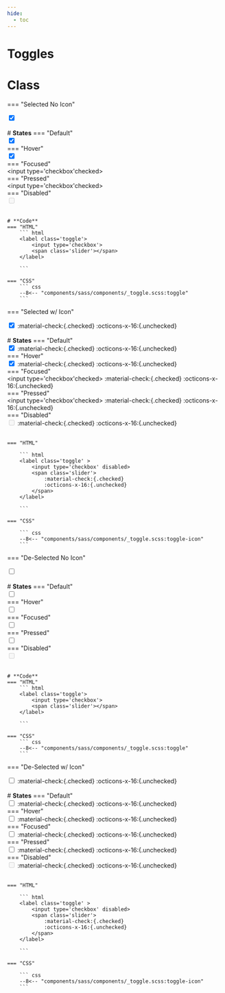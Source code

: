 ```yaml
---
hide:
  - toc
---
```


# **Toggles**
# Class
=== "Selected No Icon"
    <div class="btn-grid-1">
        <div class="grid-items"> 
            <label class='toggle' >
                <input type='checkbox' checked>
                <span class='slider'>
                </span>
            </label>
        </div>
    </div>
    <br>
    # **States**
    === "Default"
        <div class="btn-grid-1">
            <div class="grid-items"> 
                <label class='toggle' >
                    <input type='checkbox' checked>
                    <span class='slider'></span>
                </label>
            </div>
        </div>
    === "Hover"
        <div class="btn-grid-1">
            <div class="grid-items"> 
                <label class='toggle hover' >
                    <input type='checkbox' checked>
                    <span class='slider'></span>
                </label>
            </div>
        </div>
    === "Focused"
        <div class="btn-grid-1">
            <div class="grid-items"> 
                <label class='toggle focus'>
                    <input type='checkbox'checked>
                    <span class='slider'></span>
                </label>
            </div>
        </div>
    === "Pressed"
        <div class="btn-grid-1">
            <div class="grid-items"> 
                <label class='toggle active'>
                    <input type='checkbox'checked>
                    <span class='slider'></span>
                </label>
            </div>
        </div>
    === "Disabled"
        <div class="btn-grid-1">
            <div class="grid-items"> 
                <label class='toggle' >
                    <input type='checkbox' disabled>
                    <span class='slider'></span>
                </label>
            </div>
        </div>
    <br>


    # **Code**
    === "HTML"
        ``` html
        <label class='toggle'>
            <input type='checkbox'>
            <span class='slider'></span>
        </label>
        
        ```

    === "CSS"
        ``` css
        --8<-- "components/sass/components/_toggle.scss:toggle"
        ```

=== "Selected w/ Icon"
    <div class="btn-grid-1">
        <div class="grid-items"> 
            <label class='toggle' >
                <input type='checkbox' checked>
                <span class='slider'>
                    :material-check:{.checked}
                    :octicons-x-16:{.unchecked}
                </span>
            </label>
        </div>
    </div>
    <br>
    # **States**
    === "Default"
        <div class="btn-grid-1">
            <div class="grid-items"> 
                <label class='toggle' >
                    <input type='checkbox' checked>
                    <span class='slider'>
                      :material-check:{.checked}
                      :octicons-x-16:{.unchecked}
                    </span>
                </label>
            </div>
        </div>
    === "Hover"
        <div class="btn-grid-1">
            <div class="grid-items"> 
                <label class='toggle hover' >
                    <input type='checkbox' checked>
                    <span class='slider'>
                      :material-check:{.checked}
                      :octicons-x-16:{.unchecked}
                    </span>
                </label>
            </div>
        </div>
    === "Focused"
        <div class="btn-grid-1">
            <div class="grid-items"> 
                <label class='toggle focus'>
                    <input type='checkbox'checked>
                    <span class='slider'>
                        :material-check:{.checked}
                        :octicons-x-16:{.unchecked}
                    </span>                
                </label>
            </div>
        </div>
    === "Pressed"
        <div class="btn-grid-1">
            <div class="grid-items"> 
                <label class='toggle active'>
                    <input type='checkbox'checked>
                    <span class='slider'>
                        :material-check:{.checked}
                        :octicons-x-16:{.unchecked}
                    </span>   
                </label>
            </div>
        </div>
    === "Disabled"
        <div class="btn-grid-1">
            <div class="grid-items"> 
                <label class='toggle' >
                    <input type='checkbox' disabled>
                    <span class='slider'>
                        :material-check:{.checked}
                        :octicons-x-16:{.unchecked}
                    </span>   
                </label>
            </div>
        </div>
    <br>

    === "HTML"

        ``` html
        <label class='toggle' >
            <input type='checkbox' disabled>
            <span class='slider'>
                :material-check:{.checked}
                :octicons-x-16:{.unchecked}
            </span>
        </label>
        
        ```

    === "CSS"

        ``` css
        --8<-- "components/sass/components/_toggle.scss:toggle-icon"
        ```
=== "De-Selected No Icon"
    <div class="btn-grid-1">
        <div class="grid-items"> 
            <label class='toggle' >
                <input type='checkbox'>
                <span class='slider'>
                </span>
            </label>
        </div>
    </div>
    <br>
    # **States**
    === "Default"
        <div class="btn-grid-1">
            <div class="grid-items"> 
                <label class='toggle' >
                    <input type='checkbox'>
                    <span class='slider'></span>
                </label>
            </div>
        </div>
    === "Hover"
        <div class="btn-grid-1">
            <div class="grid-items"> 
                <label class='toggle hover' >
                    <input type='checkbox'>
                    <span class='slider'></span>
                </label>
            </div>
        </div>
    === "Focused"
        <div class="btn-grid-1">
            <div class="grid-items"> 
                <label class='toggle focus'>
                    <input type='checkbox'>
                    <span class='slider'></span>
                </label>
            </div>
        </div>
    === "Pressed"
        <div class="btn-grid-1">
            <div class="grid-items"> 
                <label class='toggle active'>
                    <input type='checkbox'>
                    <span class='slider'></span>
                </label>
            </div>
        </div>
    === "Disabled"
        <div class="btn-grid-1">
            <div class="grid-items"> 
                <label class='toggle' >
                    <input type='checkbox' disabled>
                    <span class='slider'></span>
                </label>
            </div>
        </div>
    <br>


    # **Code**
    === "HTML"
        ``` html
        <label class='toggle'>
            <input type='checkbox'>
            <span class='slider'></span>
        </label>
        
        ```

    === "CSS"
        ``` css
        --8<-- "components/sass/components/_toggle.scss:toggle"
        ```

=== "De-Selected w/ Icon"
    <div class="btn-grid-1">
        <div class="grid-items"> 
            <label class='toggle' >
                <input type='checkbox' >
                <span class='slider'>
                    :material-check:{.checked}
                    :octicons-x-16:{.unchecked}
                </span>
            </label>
        </div>
    </div>
    <br>
    # **States**
    === "Default"
        <div class="btn-grid-1">
            <div class="grid-items"> 
                <label class='toggle' >
                    <input type='checkbox'>
                    <span class='slider'>
                      :material-check:{.checked}
                      :octicons-x-16:{.unchecked}
                    </span>
                </label>
            </div>
        </div>
    === "Hover"
        <div class="btn-grid-1">
            <div class="grid-items"> 
                <label class='toggle hover' >
                    <input type='checkbox'>
                    <span class='slider'>
                      :material-check:{.checked}
                      :octicons-x-16:{.unchecked}
                    </span>
                </label>
            </div>
        </div>
    === "Focused"
        <div class="btn-grid-1">
            <div class="grid-items"> 
                <label class='toggle focus'>
                    <input type='checkbox'>
                    <span class='slider'>
                        :material-check:{.checked}
                        :octicons-x-16:{.unchecked}
                    </span>                
                </label>
            </div>
        </div>
    === "Pressed"
        <div class="btn-grid-1">
            <div class="grid-items"> 
                <label class='toggle active'>
                    <input type='checkbox'>
                    <span class='slider'>
                        :material-check:{.checked}
                        :octicons-x-16:{.unchecked}
                    </span>   
                </label>
            </div>
        </div>
    === "Disabled"
        <div class="btn-grid-1">
            <div class="grid-items"> 
                <label class='toggle' >
                    <input type='checkbox' disabled>
                    <span class='slider'>
                        :material-check:{.checked}
                        :octicons-x-16:{.unchecked}
                    </span>   
                </label>
            </div>
        </div>
    <br>

    === "HTML"

        ``` html
        <label class='toggle' >
            <input type='checkbox' disabled>
            <span class='slider'>
                :material-check:{.checked}
                :octicons-x-16:{.unchecked}
            </span>
        </label>
        
        ```

    === "CSS"

        ``` css
        --8<-- "components/sass/components/_toggle.scss:toggle-icon"
        ```